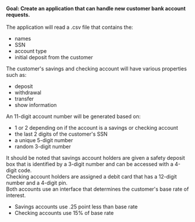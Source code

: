 **Goal: Create an application that can handle new customer bank account requests.**
<br>
<br>
The application will read a .csv file that contains the:

- names
- SSN
- account type
- initial deposit from the customer

The customer's savings and checking account will have various properties such as:

- deposit
- withdrawal
- transfer
- show information

An 11-digit account number will be generated based on:

- 1 or 2 depending on if the account is a savings or checking account
- the last 2 digits of the customer's SSN
- a unique 5-digit number
- random 3-digit number

It should be noted that savings account holders are given a safety deposit box that is identified by a 3-digit number and can be accessed with a 4-digit code.<br>Checking account holders are assigned a debit card that has a 12-digit number and a 4-digit pin.<br>Both accounts use an interface that determines the customer's base rate of interest.

- Savings accounts use .25 point less than base rate
- Checking accounts use 15% of base rate
